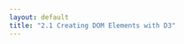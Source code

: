 ```yaml
---
layout: default
title: "2.1 Creating DOM Elements with D3"
---
```


<div>
    <style>
        .chart-example {
            margin: 20px;
            padding: 10px;
            border: solid 1px #babdb6;
        }

        /* Chapter 2 */
        .data-item {
            border: solid 1px black;
            margin: 4px;
            padding: 4px;
            background-color: #eeeeec;
        }
    </style>
</div>

<h1 class="section-title">{{page.title}}</h1>

<h2 class="section-subtitle">Method Chaining</h2>

<div class="chart-example" id="chart-01"></div>

<script>
    // Create a simple array with three elements.
    var data = ['a', 'b', 'c'];

    // Select the container div element, create a selection for the inner
    // divs. Bind the data and append the items on enter. Append a paragraph
    // to each div and set the text attribute.
    d3.select('#chart-01').selectAll('div.data-item')
        .data(data)
        .enter()
        .append('div')
        .attr('class', 'data-item')
        .append('p')
        .text(function(d) { return d; });
</script>


<h2 class="section-subtitle">Using selection.call</h2>

<div class="chart-example" id="chart-02"></div>

<script>
    // We can use selection.call to encapsulate the div content creation logic.
    d3.select('#chart-02').selectAll('div.data-item')
        .data(data)
        .enter()
        .append('div')
        .call(function(selection) {
            selection.each(function(data) {
                d3.select(this)
                    .attr('class', 'data-item')
                    .append('p')
                    .text(data);
            });
        });
</script>


<h2 class="section-subtitle">Defining the Call Argument Function</h2>

<div class="chart-example" id="chart-03"></div>

<script>
    // Initialization function
    function initDiv(selection) {
        selection.each(function(data) {
            d3.select(this)
                .attr('class', 'data-item')
                .append('p')
                .text(data);
        });
    }

    // Call the initDiv function on each div.data-item element.
    d3.select('#chart-03').selectAll('div.data-item')
        .data(data)
        .enter()
        .append('div')
        .call(initDiv);
</script>


<h2 class="section-subtitle">Creating a SVG Element</h2>

<div class="chart-example" id="chart-04"></div>

<script>
    // SVG Dimensions
    var width = 400,
        height = 40;

    // Initialization function
    function chart(selection) {
        selection.each(function(data) {

            // Bind the data to the svg selection.
            var div = d3.select(this).attr('class', 'data-item'),
                svg = div.selectAll('svg').data([data]),
                svgEnter = svg.enter();

            // Create the svg element and the background rectangle.
            svgEnter.append('svg')
                .attr('width', width)
                .attr('height', height)
                .append('rect')
                .attr('width', width)
                .attr('height', height)
                .attr('fill', 'white');
        });
    }

    // Use the chart function to append a SVG element in each div.
    d3.select('#chart-04').selectAll('div.data-item')
        .data(data)
        .enter()
        .append('div')
        .call(chart);
</script>
